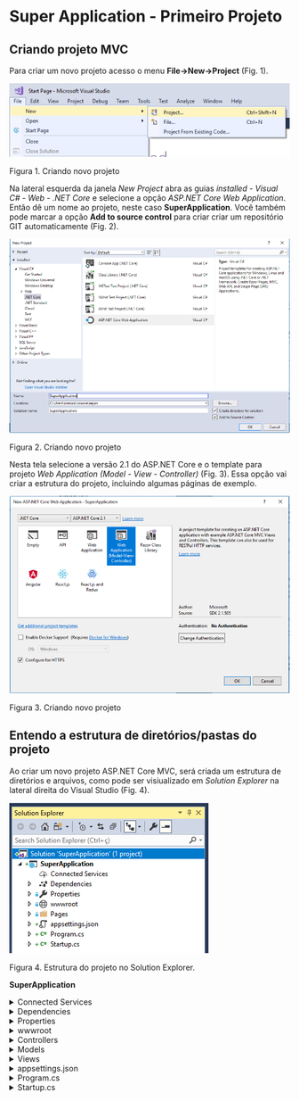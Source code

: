 # Super Application - Primeiro Projeto

## Criando projeto MVC

Para criar um novo projeto acesso o menu **File->New->Project** (Fig. 1).

![First_img](/aspnetcoremvc/assets/img/ambiente01.png)

Figura 1. Criando novo projeto

Na lateral esquerda da janela _New Project_ abra as guias _installed - Visual C# - Web - .NET Core_ e selecione a opção _ASP.NET Core Web Application_. Então dê um nome ao projeto, neste caso **SuperApplication**. Você também pode marcar a opção **Add to source control** para criar criar um repositório GIT automaticamente (Fig. 2).

![Second_img](/aspnetcoremvc/assets/img/ambiente02.png)

Figura 2. Criando novo projeto

Nesta tela selecione a versão 2.1 do ASP.NET Core e o template para projeto _Web Application (Model - View - Controller)_ (Fig. 3). Essa opção vai criar a estrutura do projeto, incluindo algumas páginas de exemplo.

![Second_img](/aspnetcoremvc/assets/img/ambiente03.png)

Figura 3. Criando novo projeto


## Entendo a estrutura de diretórios/pastas do projeto

Ao criar um novo projeto ASP.NET Core MVC, será criada um estrutura de diretórios e arquivos, como pode ser visiualizado em _Solution Explorer_ na lateral direita do Visual Studio (Fig. 4).

![Second_img](/aspnetcoremvc/assets/img/ambiente06.png)

Figura 4. Estrutura do projeto no Solution Explorer.


**SuperApplication**
 <details>
  <summary>Connected Services</summary>
bla
 </details>
  <details>
  <summary>Dependencies</summary>
bla
 </details>  
 <details>
  <summary>Properties</summary>
bla
 </details>
 <details>
  <summary>wwwroot</summary>
bla
 </details>
 <details>
  <summary>Controllers</summary>
bla
 </details>
 <details>
  <summary>Models</summary>
bla
 </details>
 <details>
  <summary>Views</summary>
bla
 </details>
 <details>
  <summary>appsettings.json</summary>
bla
 </details>
 <details>
  <summary>Program.cs</summary>
bla
 </details>
 <details>
  <summary>Startup.cs</summary>
bla
 </details>
